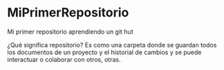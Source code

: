 # MiPrimerRepositorio
Mi primer repositorio aprendiendo un git hut

¿Qué significa repositorio? Es como una carpeta  donde se guardan todos los documentos de un proyecto y el historial de cambios y se puede interactuar  o colaborar con otros, otras.
